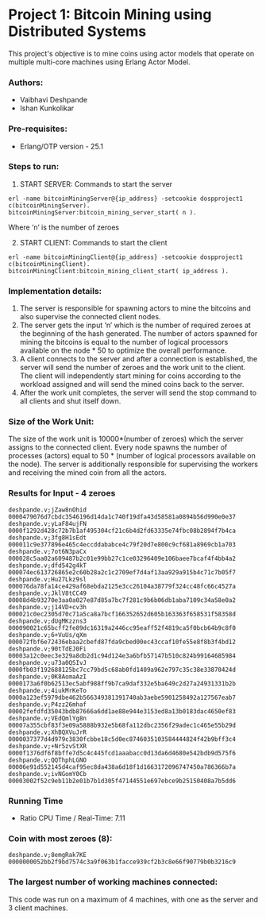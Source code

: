 # Project 1: Bitcoin Mining using Distributed Systems
This project's objective is to mine coins using actor models that operate on multiple multi-core machines using Erlang Actor Model.
### Authors:
* Vaibhavi Deshpande
* Ishan Kunkolikar
### Pre-requisites:
* Erlang/OTP version - 25.1
### Steps to run:
1. START SERVER: Commands to start the server
``` 
erl -name bitcoinMiningServer@{ip_address} -setcookie dospproject1
c(bitcoinMiningServer).
bitcoinMiningServer:bitcoin_mining_server_start( n ).
```
Where ‘n’ is the number of zeroes

2. START CLIENT: Commands to start the client
``` 
erl -name bitcoinMiningClient@{ip_address} -setcookie dospproject1
c(bitcoinMiningClient).
bitcoinMiningClient:bitcoin_mining_client_start( ip_address ).
```
### Implementation details:
1. The server is responsible for spawning actors to mine the bitcoins and also supervise the connected client nodes.
2. The server gets the input ‘n’ which is the number of required zeroes at the beginning of the hash generated. The number of actors spawned for mining the bitcoins is equal to the number of logical processors available on the node * 50 to optimize the overall performance.
3. A client connects to the server and after a connection is established, the server will send the number of zeroes and the work unit to the client. The client will independently start mining for coins according to the workload assigned and will send the mined coins back to the server.
4. After the work unit completes, the server will send the stop command to all clients and shut itself down.

### Size of the Work Unit:
The size of the work unit is 10000*(number of zeroes) which the server assigns to the connected client. Every node spawns the number of processes (actors) equal to 50 * (number of logical processors available on the node). The server is additionally responsible for supervising the workers and receiving the mined coin from all the actors.

### Results for Input -  4 zeroes
```
deshpande.v;jZaw8nOhid	0000479076d7cbdc3546196d14da1c740f19dfa43d58581a0894b56d990e0e37
deshpande.v;yLaF84ujFN	0000f1292d428c72b7b1af495304cf21c6b4d2fd63335e74fbc08b2894f7b4ca
deshpande.v;3fg8H1sEdt	000011c9e377896e465c4eccddababce4c79f20d7e800c9cf681a8969cb1a703
deshpande.v;7ot6N3paCx	000028c5aa02a609487b2c01e99bb27c1ce03296409e106baee7bcaf4f4bb4a2
deshpande.v;dfd542g4kT	000074ec613726865e2c60b28a2c1c2709ef7d4af13aa929a915b4c71c7b05f7
deshpande.v;Hu27Lkz9sl	000076da78fa14ce429af68ebda2125e3cc26104a38779f324cc48fc66c4527a
deshpande.v;JklV8tCC49	00008d4b93270e3aa0a027e87d85a7bc7f281c9b6b06db1aba7109c34a58e0a2
deshpande.v;j14VD+cv3h	000021c0ec2305d70c71a5ca8a7bcf166352652d605b163363f658531f58358d
deshpande.v;dUgMKzzns3	000090021c65bcff2fe89dc16319a2446cc95eaff52f4819ca5f0bcb64b9c8f0
deshpande.v;6+VuUs/qXm	000072fbf6e72436ebaa2cbefd87fda9cbed00ec43ccaf10fe55e8f8b3f4bd12
deshpande.v;90tTdEJ0Fi	00003a12c0eec3e329a8db2d1c94d124e3a6bfb57147b510c824b99164685984
deshpande.v;u73a0QSIvJ	0000fb03f192688125bc7cc79bd5c68ab0fd1409a962e797c35c38e33870424d
deshpande.v;0K8AomaAzI	0000173a6f0b62513ec5abf988ff9b7ca9daf332e5ba649c2d27a24931331b2b
deshpande.v;4iukMrKeTo	0000a123ef5979dbe462b566349381391740ab3aebe5901258492a127567eab7
deshpande.v;P4zz26mhaf	00002fefdfd35043bdb87666a6dd1ae88e944e3153ed8a13b0183dac4650ef83
deshpande.v;VEdQmlYg8n	00007a355cbf83f3e09a5888b932e5b68fa112dbc2356f29adec1c465e55b29d
deshpande.v;XhBQXVuJrR	0000037377d4d979c3830fcbbe18c5d0ec8746035103584444824f42b9bff3c4
deshpande.v;+Nr5zvStXR	0000f1376df6f8bffe7d5c4c445fcd1aaabacc0d13da6d4680e542bdb9d575f6
deshpande.v;QQThphLGNO	00006e91d552145d4caf95ec8da438a6d18f1d1663172096747450a786366b7a
deshpande.v;ivNGomY0Cb	00003002f52c9eb11b2e01b7b1d305f47144551e697ebce9b25150408a7b5dd6
```

### Running Time
* Ratio CPU Time / Real-Time: 7.11

### Coin with most zeroes (8):
```
deshpande.v;8emgRak7KE 0000000052bb2f9bd7574c3a9f063b1facce939cf2b3c8e66f90779b0b3216c9
```
### The largest number of working machines connected:
This code was run on a maximum of 4 machines, with one as the server and 3 client machines. 






